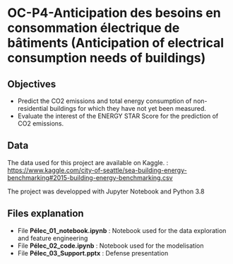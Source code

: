 # OC-P4-Anticipation des besoins en consommation électrique de bâtiments (Anticipation of electrical consumption needs of buildings)

## Objectives

* Predict the CO2 emissions and total energy consumption of non-residential buildings for which they have not yet been measured.
* Evaluate the interest of the ENERGY STAR Score for the prediction of CO2 emissions.

## Data
The data used for this project are available on Kaggle. : https://www.kaggle.com/city-of-seattle/sea-building-energy-benchmarking#2015-building-energy-benchmarking.csv

The project was developped with Jupyter Notebook and Python 3.8

## Files explanation
* File **Pélec_01_notebook.ipynb** : Notebook used for the data exploration and feature engineering
* File **Pélec_02_code.ipynb** : Notebook used for the modelisation
* File **Pélec_03_Support.pptx** : Defense presentation
